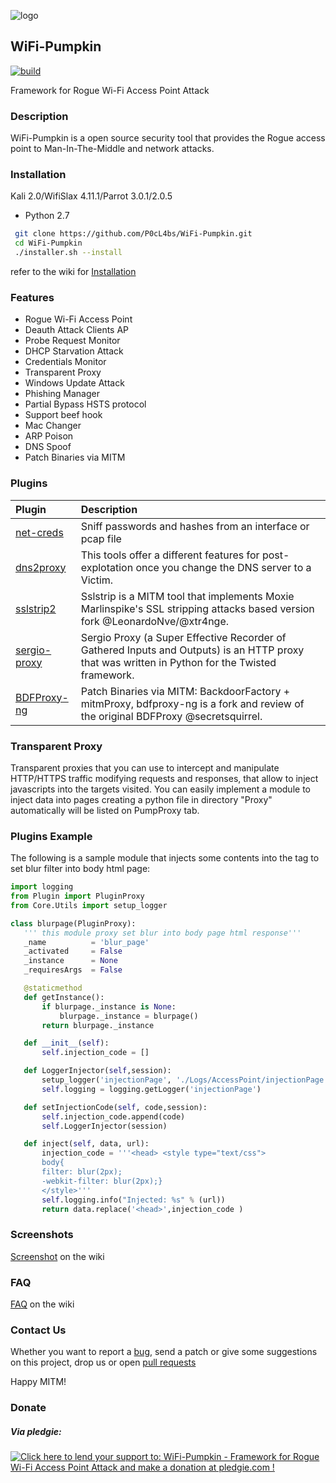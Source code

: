 ![logo](https://dl.dropboxusercontent.com/u/97321327/evil/logo.png)

WiFi-Pumpkin
---
[![build](https://travis-ci.org/P0cL4bs/WiFi-Pumpkin.svg)](https://travis-ci.org/P0cL4bs/WiFi-Pumpkin/)

Framework for Rogue Wi-Fi Access Point Attack
### Description
WiFi-Pumpkin is a open source security tool that provides the Rogue access point to Man-In-The-Middle and network attacks.
### Installation

Kali 2.0/WifiSlax 4.11.1/Parrot 3.0.1/2.0.5
- Python 2.7
```sh
 git clone https://github.com/P0cL4bs/WiFi-Pumpkin.git
 cd WiFi-Pumpkin
 ./installer.sh --install
```
refer to the wiki for [Installation](https://github.com/P0cL4bs/WiFi-Pumpkin/wiki/Installation)

### Features
* Rogue Wi-Fi Access Point
* Deauth Attack Clients AP 
* Probe Request Monitor
* DHCP Starvation Attack
* Credentials Monitor
* Transparent Proxy
* Windows Update Attack
* Phishing Manager
* Partial Bypass HSTS protocol
* Support beef hook
* Mac Changer 
* ARP Poison 
* DNS Spoof 
* Patch Binaries via MITM

### Plugins
| Plugin | Description | 
|:-----------|:------------|
[net-creds](https://github.com/DanMcInerney/net-creds) | Sniff passwords and hashes from an interface or pcap file
[dns2proxy](https://github.com/LeonardoNve/dns2proxy) | This tools offer a different features for post-explotation once you change the DNS server to a Victim.
[sslstrip2](https://github.com/LeonardoNve/sslstrip2) | Sslstrip is a MITM tool that implements Moxie Marlinspike's SSL stripping attacks based version fork @LeonardoNve/@xtr4nge.
[sergio-proxy](https://github.com/supernothing/sergio-proxy) | Sergio Proxy (a Super Effective Recorder of Gathered Inputs and Outputs) is an HTTP proxy that was written in Python for the Twisted framework.
[BDFProxy-ng](https://github.com/davinerd/BDFProxy-ng) | Patch Binaries via MITM: BackdoorFactory + mitmProxy, bdfproxy-ng is a fork and review of the original BDFProxy @secretsquirrel.


### Transparent Proxy
 Transparent proxies that you can use to intercept and manipulate HTTP/HTTPS traffic modifying requests and responses, that allow to inject javascripts into the targets visited.  You can easily implement a module to inject data into pages creating a python file in directory "Proxy" automatically will be listed on PumpProxy tab.
### Plugins Example
 The following is a sample module that injects some contents into the <head> tag to set blur filter into body html page:
 ``` python
import logging
from Plugin import PluginProxy
from Core.Utils import setup_logger

class blurpage(PluginProxy):
    ''' this module proxy set blur into body page html response'''
    _name          = 'blur_page'
    _activated     = False
    _instance      = None
    _requiresArgs  = False

    @staticmethod
    def getInstance():
        if blurpage._instance is None:
            blurpage._instance = blurpage()
        return blurpage._instance

    def __init__(self):
        self.injection_code = []

    def LoggerInjector(self,session):
        setup_logger('injectionPage', './Logs/AccessPoint/injectionPage.log',session)
        self.logging = logging.getLogger('injectionPage')

    def setInjectionCode(self, code,session):
        self.injection_code.append(code)
        self.LoggerInjector(session)

    def inject(self, data, url):
        injection_code = '''<head> <style type="text/css">
        body{
		filter: blur(2px);
		-webkit-filter: blur(2px);}
		</style>'''
        self.logging.info("Injected: %s" % (url))
        return data.replace('<head>',injection_code )

```
 
### Screenshots
[Screenshot](https://github.com/P0cL4bs/WiFi-Pumpkin/wiki/Screenshots) on the wiki 

### FAQ
[FAQ](https://github.com/P0cL4bs/WiFi-Pumpkin/wiki/FAQ) on the wiki

### Contact Us
Whether you want to report a [bug](https://github.com/P0cL4bs/WiFi-Pumpkin/issues/new), send a patch or give some suggestions on this project, drop us or open [pull requests](https://github.com/P0cL4bs/WiFi-Pumpkin/pulls) 

Happy MITM!
### Donate
##### Via pledgie:
<a href='https://pledgie.com/campaigns/32244'><img alt='Click here to lend your support to: WiFi-Pumpkin - Framework for Rogue Wi-Fi Access Point Attack and make a donation at pledgie.com !' src='https://pledgie.com/campaigns/32244.png?skin_name=chrome' border='0' ></a>
